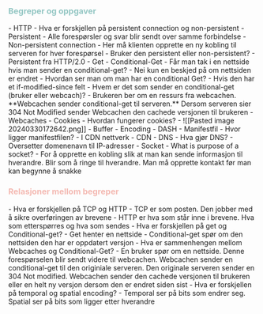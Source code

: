 <h3 style="color:#93c6c3">Begreper og oppgaver</h3>
- HTTP    
	- Hva er forskjellen på persistent connection og non-persistent       
		- Persistent - Alle forespørsler og svar blir sendt over samme forbindelse
		- Non-persistent connection - Her må klienten opprette en ny kobling til serveren for hver forespørsel
	- Bruker den persistent eller non-persistent?     
		- Persistent fra HTTP/2.0
- Get    
- Conditional-Get   
	- Får man tak i en nettside hvis man sender en conditional-get?      
		- Nei kun en beskjed på om nettsiden er endret
	- Hvordan ser man om man har en conditional Get?     
		- Hvis den har et if-modified-since felt 
	- Hvem er det som sender en conditional-get (bruker eller webcach)?     
		- Brukeren ber om en ressurs fra webcachen. **Webcachen sender conditional-get til serveren.** Dersom serveren sier 304 Not Modified sender Webcachen den cachede versjonen til brukeren
- Webcaches     
- Cookies   
	- Hvordan fungerer cookies?    
		- ![[Pasted image 20240330172642.png]]
- Buffer   
- Encoding   
- DASH   
- Manifestfil   
	- Hvor ligger manifestfilen?    
		- I CDN nettverk 
- CDN   
- DNS   
	- Hva gjør DNS?   
		- Oversetter domenenavn til IP-adresser 
- Socket   
	- What is purpose of a socket?    
		- For å opprette en kobling slik at man kan sende informasjon til hverandre. Blir som å ringe til hverandre. Man må opprette kontakt før man kan begynne å snakke 


<h3 style="color:#F4B9B2">Relasjoner mellom begreper</h3>
- Hva er forskjellen på TCP og HTTP
	- TCP er som posten. Den jobber med å sikre overføringen av brevene
	- HTTP er hva som står inne i brevene. Hva som etterspørres og hva som sendes
- Hva er forskjellen på get og Conditional-get?     
	- Get henter en nettside
	- Conditional-get spør om den nettsiden den har er oppdatert versjon
- Hva er sammenhengen mellom Webcaches og Conditional-Get?      
	- En bruker spør om en nettside. Denne forespørselen blir sendt videre til webcachen. Webcachen sender en conditional-get til den originiale serveren. Den originale serveren sender en 304 Not modified. Webcachen sender den cachede versjonen til brukeren eller en helt ny versjon dersom den er endret siden sist
- Hva er forskjellen på temporal og spatial encoding?     
	- Temporal ser på bits som endrer seg. Spatial ser på bits som ligger etter hverandre
